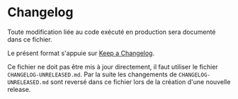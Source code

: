 # Changelog

Toute modification liée au code exécuté en production sera documenté dans ce fichier.

Le présent format s'appuie sur [Keep a Changelog](http://keepachangelog.com/en/1.0.0/).

Ce fichier ne doit pas être mis à jour directement, il faut utiliser le fichier
`CHANGELOG-UNRELEASED.md`.
Par la suite les changements de `CHANGELOG-UNRELEASED.md` sont reversé dans ce
fichier lors de la création d'une nouvelle release.

## 

